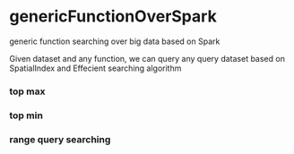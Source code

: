 # genericFunctionOverSpark
generic function searching over big data based on Spark

Given dataset and any function, we can query any query dataset based on SpatialIndex and Effecient searching algorithm

### top max 

### top min

### range query searching
